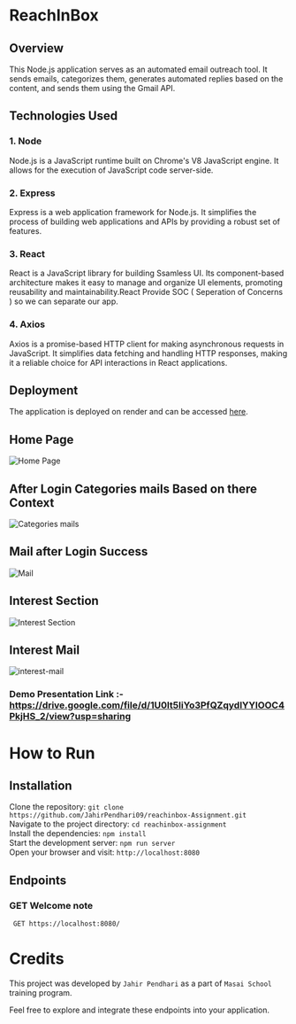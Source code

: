 # ReachInBox

## Overview

This Node.js application serves as an automated email outreach tool. It sends emails, categorizes them, generates automated replies based on the content, and sends them using the Gmail API.

## Technologies Used

### 1. Node

Node.js is a JavaScript runtime built on Chrome's V8 JavaScript engine. It allows for the execution of JavaScript code server-side.

### 2. Express

Express is a web application framework for Node.js. It simplifies the process of building web applications and APIs by providing a robust set of features.

### 3. React

React is a JavaScript library for building Ssamless UI. Its component-based architecture makes it easy to manage and organize UI elements, promoting reusability and maintainability.React Provide SOC ( Seperation of Concerns ) so we can separate our app.

### 4. Axios

Axios is a promise-based HTTP client for making asynchronous requests in JavaScript. It simplifies data fetching and handling HTTP responses, making it a reliable choice for API interactions in React applications.

## Deployment

The application is deployed on render and can be accessed [here](https://reachinbox-assignment.onrender.com/).

## Home Page

![Home Page](https://github.com/JahirPendhari09/reachinbox-Assignment/assets/128920395/43d0cc00-3eb4-4c61-b4eb-41339d86b2e3)

## After Login Categories mails Based on there Context  

![Categories mails](https://github.com/JahirPendhari09/reachinbox-Assignment/assets/128920395/38befc63-6f64-46b2-be4e-df69fedb9eba)

## Mail after Login Success

![Mail](https://github.com/JahirPendhari09/reachinbox-Assignment/assets/128920395/591b5d8c-984b-4b4c-8268-281070d14bfc)


## Interest Section

 ![Interest Section](https://github.com/JahirPendhari09/reachinbox-Assignment/assets/128920395/7142b552-93c7-45e7-a9d0-61671adab05e)

 ## Interest Mail 

 
![interest-mail](https://github.com/JahirPendhari09/reachinbox-Assignment/assets/128920395/8db8c116-8824-4ada-917c-604d734c6666)

### Demo Presentation Link :- https://drive.google.com/file/d/1U0It5IiYo3PfQZqydlYYlOOC4PkjHS_2/view?usp=sharing


 # How to Run <br/>
 
   <h2>Installation</h2>
   
   Clone the repository:   ``` git clone https://github.com/JahirPendhari09/reachinbox-Assignment.git ``` <br/>
   Navigate to the project directory:   ``` cd reachinbox-assignment ``` <br/>
   Install the dependencies:   ``` npm install ``` <br/>
   Start the development server:   ``` npm run server ``` <br/>
   Open your browser and visit:   ``` http://localhost:8080 ``` <br/>

   <h2>Endpoints</h2>
   
   <h3>GET Welcome note</h3>
   <pre><code> GET https://localhost:8080/ </code></pre>

   # Credits <br/>
   This project was developed by ```Jahir Pendhari``` as a part of ```Masai School``` training program.

   <p>Feel free to explore and integrate these endpoints into your application.</p>
  

